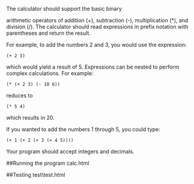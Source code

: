The calculator should support the basic binary 

arithmetic operators of addition (+), subtraction (-), multiplication (*), and division (/).  The
calculator should read expressions in prefix notation with parentheses and return the result.

For example, to add the numbers 2 and 3, you would use the expression:

    (+ 2 3)
    
which would yield a result of 5.  Expressions can be nested to perform complex calculations.  For example:

    (* (+ 2 3) (- 10 6))

reduces to

    (* 5 4)
    
which results in 20.

If you wanted to add the numbers 1 through 5, you could type:

    (+ 1 (+ 2 (+ 3 (+ 4 5))))

Your program should accept integers and decimals.

##Running the program
calc.html

##Testing
test\test.html